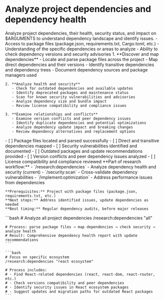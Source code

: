 # Analyze project dependencies and dependency health

<instructions>
  <context>
    Analyze project dependencies, their health, security status, and impact on $ARGUMENTS to understand dependency landscape and identify issues.
  </context>

  <requirements>
    - Access to package files (package.json, requirements.txt, Cargo.toml, etc.)
    - Understanding of the specific dependencies or areas to analyze
    - Ability to check dependency versions and security advisories
  </requirements>

  <execution>
    1. **Discover and map dependencies**
       - Locate and parse package files across the project
       - Map direct dependencies and their versions
       - Identify transitive dependencies and dependency trees
       - Document dependency sources and package managers used

    2. **Analyze health and security**
       - Check for outdated dependencies and available updates
       - Identify deprecated packages and maintenance status
       - Scan for known security vulnerabilities and advisories
       - Analyze dependency size and bundle impact
       - Review license compatibility and compliance issues

    3. **Examine relationships and conflicts**
       - Examine version conflicts and peer dependency issues
       - Identify duplicate dependencies and potential optimizations
       - Analyze dependency update impact and breaking changes
       - Review dependency alternatives and replacement options
  </execution>

  <validation>
    - [ ] Package files located and parsed successfully
    - [ ] Direct and transitive dependencies mapped
    - [ ] Security vulnerabilities identified and documented
    - [ ] Outdated packages and update recommendations provided
    - [ ] Version conflicts and peer dependency issues analyzed
    - [ ] License compatibility and compliance reviewed
  </validation>

  <workflow>
    **Part of research workflow:**
    - `/research:dependencies` - Analyze dependency health and security (current)
    - `/security:scan` - Cross-validate dependency vulnerabilities
    - `/implement:optimization` - Address performance issues from dependencies

    **Prerequisites:** Project with package files (package.json, requirements.txt, etc.)
    **Next steps:** Address identified issues, update dependencies as needed
    **Best timing:** Regular dependency audits, before major releases
  </workflow>

  <examples>
    ```bash
    # Analyze all project dependencies
    /research:dependencies "all"

    # Process: parse package files → map dependencies → check security → analyze health
    # Result: Comprehensive dependency health report with update recommendations
    ```

    ```bash
    # Focus on specific ecosystem
    /research:dependencies "react ecosystem"

    # Process includes:
    # - Find React-related dependencies (react, react-dom, react-router, etc.)
    # - Check versions compatibility and peer dependencies
    # - Identify security issues in React ecosystem packages
    # - Suggest updates and migration paths for outdated React packages
    ```
  </examples>
</instructions>